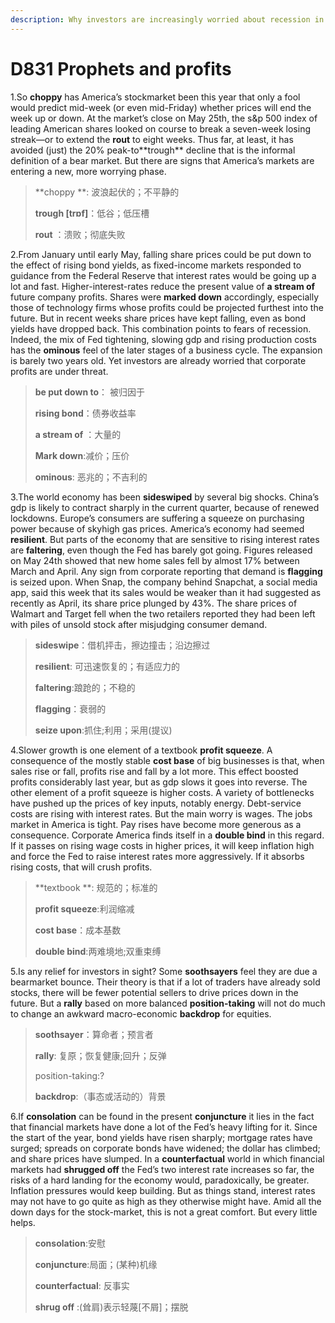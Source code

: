 ```yaml
---
description: Why investors are increasingly worried about recession in America
---
```


# D831  Prophets and profits
1.So **choppy** has America’s stockmarket been this year that only a fool would predict mid-­week (or even mid-­Friday) whether prices will end the week up or down. At the market’s close on May 25th, the s&p 500 index of leading American shares looked on course to break a seven­-week losing streak—or to extend the **rout** to eight weeks. Thus far, at least, it has avoided (just) the 20% peak­-to**­trough** decline that is the informal definition of a bear market. But there are signs that America’s markets are entering a new, more worrying phase.

> **choppy **: 波浪起伏的；不平静的
 > 
> **­trough [trɒf]**：低谷；低压槽
 > 
> **rout** ：溃败；彻底失败
 > 

2.From January until early May, falling share prices could be put down to the effect of rising bond yields, as fixed-­income markets responded to guidance from the Federal Reserve that interest rates would be going up a lot and fast. Higher-interest-rates reduce the present value of **a stream of** future company profits. Shares were **marked down**  accordingly, especially those of technology firms whose profits could be projected furthest into the future. But in recent weeks share prices have kept falling, even as bond yields have dropped back. This combination points to fears of recession. Indeed, the mix of Fed tightening, slowing gdp and rising production costs has the **ominous** feel of the later stages of a business cycle. The expansion is barely two years old. Yet investors are already worried that corporate profits are under threat.

> **be put down to**： 被归因于
 > 
> **rising bond**：债券收益率
 > 
> **a stream of** ：大量的
 > 
> **Mark down**:减价；压价
 > 
> **ominous**: 恶兆的；不吉利的
 > 

3.The world economy has been **sideswiped** by several big shocks. China’s gdp is likely to contract sharply in the current quarter, because of renewed lockdowns. Europe’s consumers are suffering a squeeze on purchasing power because of sky­high gas prices. America’s economy had seemed **resilient**. But parts of the economy that are sensitive to rising interest rates are **faltering**, even though the Fed has barely got going. Figures released on May 24th showed that new home sales fell by almost 17% between March and April. Any sign from corporate reporting that demand is **flagging** is seized upon. When Snap, the company behind Snapchat, a social­ media app, said this week that its sales would be weaker than it had suggested as recently as April, its share price plunged by 43%. The share prices of Walmart and Target fell when the two retailers reported they had been left with piles of unsold stock after misjudging consumer demand.

> **sideswipe**：借机抨击，擦边撞击；沿边擦过
 > 
> **resilient**: 可迅速恢复的；有适应力的
 > 
> **faltering**:踉跄的；不稳的
 > 
> **flagging**：衰弱的
 > 
> **seize upon**:抓住;利用；采用(提议)
 > 

4.Slower growth is one element of a textbook **profit squeeze**. A consequence of the mostly stable **cost base** of big businesses is that, when sales rise or fall, profits rise and fall by a lot more. This effect boosted profits considerably last year, but as gdp slows it goes into reverse. The other element of a profit squeeze is higher costs. A variety of bottlenecks have pushed up the prices of key inputs, notably energy. Debt-­service costs are rising with interest rates. But the main worry is wages. The jobs market in America is tight. Pay rises have become more generous as a consequence. Corporate America finds itself in a **double bind** in this regard. If it passes on rising wage costs in higher prices, it will keep inflation high and force the Fed to raise interest rates more aggressively. If it absorbs rising costs, that will crush profits.

> **textbook **: 规范的；标准的
 > 
> **profit squeeze**:利润缩减
 > 
> **cost base**：成本基数
 > 
> **double bind**:两难境地;双重束缚
 > 

5.Is any relief for investors in sight? Some **soothsayers** feel they are due a bear­market bounce. Their theory is that if a lot of traders have already sold stocks, there will be fewer potential sellers to drive prices down in the future. But a **rally** based on more balanced **position-taking** will not do much to change an awkward macro-economic **backdrop** for equities.

> **soothsayer**：算命者；预言者
 > 
> **rally**:  复原；恢复健康;回升；反弹
 > 
> position-taking:?
 > 
> **backdrop**:（事态或活动的）背景
 > 

6.If **consolation** can be found in the present **conjuncture** it lies in the fact that financial markets have done a lot of the Fed’s heavy lifting for it. Since the start of the year, bond yields have risen sharply; mortgage rates have surged; spreads on corporate bonds have widened; the dollar has climbed; and share prices have slumped. In a **counter­factual** world in which financial markets had **shrugged off** the Fed’s two interest ­rate increases so far, the risks of a hard landing for the economy would, paradoxically, be greater. Inflation pressures would keep building. But as things stand, interest rates may not have to go quite as high as they otherwise might have. Amid all the down days for the stock-market, this is not a great comfort. But every little helps.

> **consolation**:安慰
 > 
> **conjuncture**:局面；(某种)机缘
 > 
> **counter­factual**: 反事实
 > 
> **shrug off** :(耸肩)表示轻蔑[不屑]；摆脱
 > 

